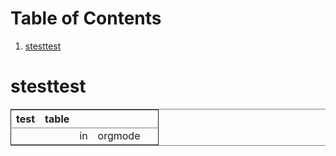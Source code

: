 
# Table of Contents

1.  [stesttest](#org22b0c01)


<a id="org22b0c01"></a>

# stesttest

<table border="2" cellspacing="0" cellpadding="6" rules="groups" frame="hsides">


<colgroup>
<col  class="org-left" />

<col  class="org-left" />

<col  class="org-left" />

<col  class="org-left" />

<col  class="org-left" />
</colgroup>
<thead>
<tr>
<th scope="col" class="org-left">test</th>
<th scope="col" class="org-left">table</th>
<th scope="col" class="org-left">&#xa0;</th>
<th scope="col" class="org-left">&#xa0;</th>
<th scope="col" class="org-left">&#xa0;</th>
</tr>
</thead>

<tbody>
<tr>
<td class="org-left">&#xa0;</td>
<td class="org-left">&#xa0;</td>
<td class="org-left">in</td>
<td class="org-left">orgmode</td>
<td class="org-left">&#xa0;</td>
</tr>
</tbody>
</table>
